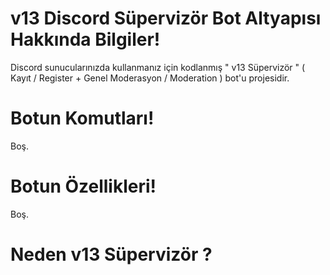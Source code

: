 # v13 Discord Süpervizör Bot Altyapısı Hakkında Bilgiler!

Discord sunucularınızda kullanmanız için kodlanmış " v13 Süpervizör " ( Kayıt / Register + Genel Moderasyon / Moderation ) bot'u projesidir.

# Botun Komutları!

Boş.

# Botun Özellikleri!

Boş.

# Neden v13 Süpervizör ?
